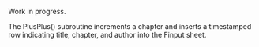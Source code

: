 Work in progress.

The PlusPlus() subroutine increments a chapter and inserts a timestamped row indicating title, chapter, and author into the Finput sheet.

